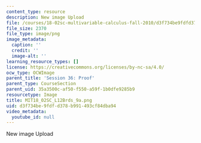 ```yaml
---
content_type: resource
description: New image Upload
file: /courses/18-02sc-multivariable-calculus-fall-2010/d3f734be9fdfd378b991493cf84dba94_MIT18_02SC_L12Brds_9a.png
file_size: 2370
file_type: image/png
image_metadata:
  caption: ''
  credit: ''
  image-alt: ''
learning_resource_types: []
license: https://creativecommons.org/licenses/by-nc-sa/4.0/
ocw_type: OCWImage
parent_title: 'Session 36: Proof'
parent_type: CourseSection
parent_uid: 35a3500c-af50-f550-a59f-1b0dfe9285b9
resourcetype: Image
title: MIT18_02SC_L12Brds_9a.png
uid: d3f734be-9fdf-d378-b991-493cf84dba94
video_metadata:
  youtube_id: null
---
```

New image Upload